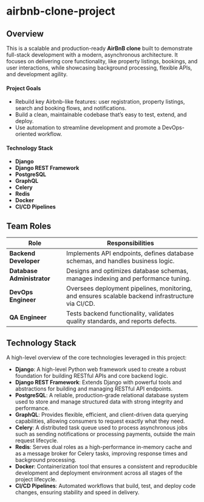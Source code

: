 # airbnb-clone-project

## Overview
This is a scalable and production-ready **AirBnB clone** built to demonstrate full-stack development with a modern, asynchronous architecture. It focuses on delivering core functionality, like property listings, bookings, and user interactions, while showcasing background processing, flexible APIs, and development agility.

#### Project Goals
- Rebuild key Airbnb-like features: user registration, property listings, search and booking flows, and notifications.
- Build a clean, maintainable codebase that’s easy to test, extend, and deploy.
- Use automation to streamline development and promote a DevOps-oriented workflow.
  
#### Technology Stack
- **Django**
- **Django REST Framework** 
- **PostgreSQL**
- **GraphQL** 
- **Celery**
- **Redis** 
- **Docker**
- **CI/CD Pipelines** 
  


## Team Roles

| Role                      | Responsibilities |
|---------------------------|------------------|
| **Backend Developer**     | Implements API endpoints, defines database schemas, and handles business logic. |
| **Database Administrator** | Designs and optimizes database schemas, manages indexing and performance tuning. |
| **DevOps Engineer**       | Oversees deployment pipelines, monitoring, and ensures scalable backend infrastructure via CI/CD. |
| **QA Engineer**           | Tests backend functionality, validates quality standards, and reports defects. |


## Technology Stack

A high-level overview of the core technologies leveraged in this project:

- **Django**: A high-level Python web framework used to create a robust foundation for building RESTful APIs and core backend logic.
- **Django REST Framework**: Extends Django with powerful tools and abstractions for building and managing RESTful API endpoints.
- **PostgreSQL**: A reliable, production-grade relational database system used to store and manage structured data with strong integrity and performance.
- **GraphQL**: Provides flexible, efficient, and client-driven data querying capabilities, allowing consumers to request exactly what they need.
- **Celery**: A distributed task queue used to process asynchronous jobs such as sending notifications or processing payments, outside the main request lifecycle.
- **Redis**: Serves dual roles as a high-performance in-memory cache and as a message broker for Celery tasks, improving response times and background processing.
- **Docker**: Containerization tool that ensures a consistent and reproducible development and deployment environment across all stages of the project lifecycle.
- **CI/CD Pipelines**: Automated workflows that build, test, and deploy code changes, ensuring stability and speed in delivery.

